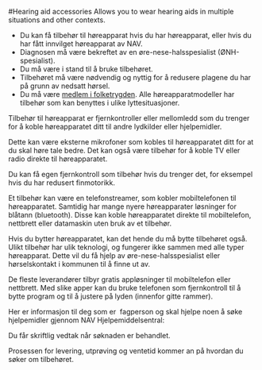 #Hearing aid accessories
Allows you to wear hearing aids in multiple situations and other contexts.
* Du kan få tilbehør til høreapparat hvis du har høreapparat, eller hvis du har fått innvilget høreapparat av NAV.
* Diagnosen må være bekreftet av en øre-nese-halsspesialist (ØNH-spesialist).
* Du må være i stand til å bruke tilbehøret.
* Tilbehøret må være nødvendig og nyttig for å redusere plagene du har på grunn av nedsatt hørsel.
* Du må være [medlem i folketrygden](/no/person/flere-tema/arbeid-og-opphold-i-norge/relatert-informasjon/medlemskap-i-folketrygden).
Alle høreapparatmodeller har tilbehør som kan benyttes i ulike lyttesituasjoner.

 Tilbehør til høreapparat er fjernkontroller eller mellomledd som du trenger for å koble høreapparatet ditt til andre lydkilder eller hjelpemidler. 

 Dette kan være eksterne mikrofoner som kobles til høreapparatet ditt for at du skal høre tale bedre. Det kan også være tilbehør for å koble TV eller radio direkte til høreapparatet.

 Du kan få egen fjernkontroll som tilbehør hvis du trenger det, for eksempel hvis du har redusert finmotorikk.

 Et tilbehør kan være en telefonstreamer, som kobler mobiltelefonen til høreapparatet. Samtidig har mange nyere høreapparater løsninger for blåtann (bluetooth). Disse kan koble høreapparatet direkte til mobiltelefon, nettbrett eller datamaskin uten bruk av et tilbehør.

 Hvis du bytter høreapparatet, kan det hende du må bytte tilbehøret også. Ulikt tilbehør har ulik teknologi, og fungerer ikke sammen med alle typer høreapparat. Dette vil du få hjelp av øre-nese-halsspesialist eller hørselskontakt i kommunen til å finne ut av.

 De fleste leverandører tilbyr gratis appløsninger til mobiltelefon eller nettbrett. Med slike apper kan du bruke telefonen som fjernkontroll til å bytte program og til å justere på lyden (innenfor gitte rammer). 

 Her er informasjon til deg som er  fagperson og skal hjelpe noen å søke hjelpemidler gjennom NAV Hjelpemiddelsentral:

  Du får skriftlig vedtak når søknaden er behandlet.

 Prosessen for levering, utprøving og ventetid kommer an på hvordan du søker om tilbehøret.

 